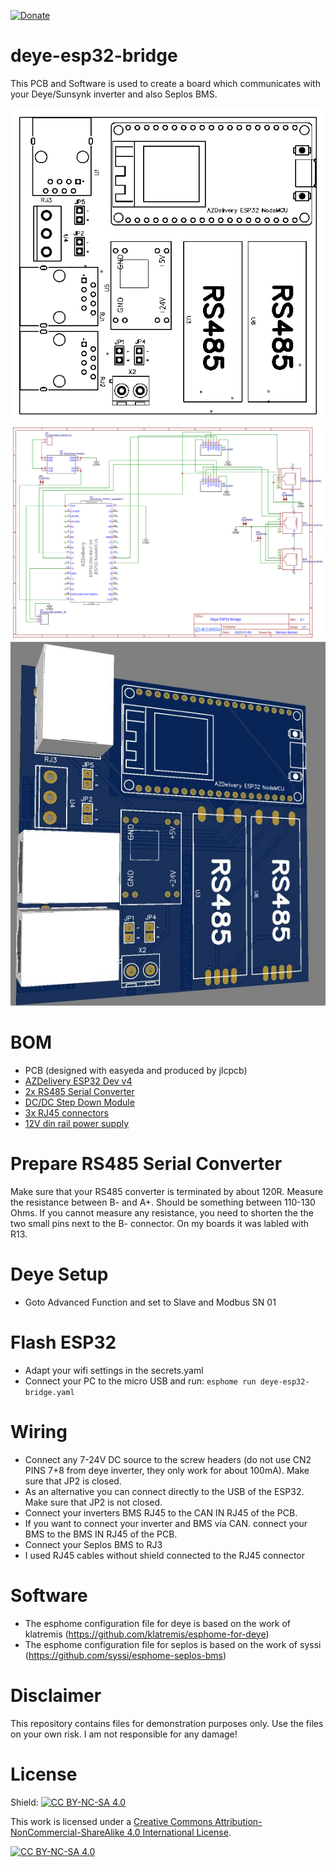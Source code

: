 [![Donate](https://img.shields.io/badge/Donate-PayPal-green.svg)](https://paypal.me/bagges?country.x=DE&locale.x=de_DE)

# deye-esp32-bridge

This PCB and Software is used to create a board which communicates with your Deye/Sunsynk inverter and also Seplos BMS.

<img src="img/board.svg">
<img src="img/schematic.svg">
<img src="img/3d.jpg">

# BOM
 - PCB (designed with easyeda and produced by jlcpcb)
 - [AZDelivery ESP32 Dev v4](https://amzn.to/41Sd0v4)
 - [2x RS485 Serial Converter](https://amzn.to/3L1OmBq)
 - [DC/DC Step Down Module](https://amzn.to/3oFFiur)
 - [3x RJ45 connectors](https://amzn.to/3AqmPo8)
 - [12V din rail power supply](https://amzn.to/3VNIEYH)

# Prepare RS485 Serial Converter
Make sure that your RS485 converter is terminated by about 120R. 
Measure the resistance between B- and A+. Should be something between 110-130 Ohms. 
If you cannot measure any resistance, you need to shorten the the two small pins next to the B- connector. 
On my boards it was labled with R13.

# Deye Setup
 - Goto Advanced Function and set to Slave and Modbus SN 01

# Flash ESP32
 - Adapt your wifi settings in the secrets.yaml
 - Connect your PC to the micro USB and run: ```esphome run deye-esp32-bridge.yaml```

# Wiring
 - Connect any 7-24V DC source to the screw headers (do not use CN2 PINS 7+8 from deye inverter, they only work for about 100mA). Make sure that JP2 is closed.
 - As an alternative you can connect directly to the USB of the ESP32. Make sure that JP2 is not closed.
 - Connect your inverters BMS RJ45 to the CAN IN RJ45 of the PCB.
 - If you want to connect your inverter and BMS via CAN. connect your BMS to the BMS IN RJ45 of the PCB.
 - Connect your Seplos BMS to RJ3
 - I used RJ45 cables without shield connected to the RJ45 connector
 
# Software
 - The esphome configuration file for deye is based on the work of klatremis (https://github.com/klatremis/esphome-for-deye)
 - The esphome configuration file for seplos is based on the work of syssi (https://github.com/syssi/esphome-seplos-bms)
 
# Disclaimer

This repository contains files for demonstration purposes only. Use the files on your own risk. I am not responsible for any damage!

# License

Shield: [![CC BY-NC-SA 4.0][cc-by-nc-sa-shield]][cc-by-nc-sa]

This work is licensed under a
[Creative Commons Attribution-NonCommercial-ShareAlike 4.0 International License][cc-by-nc-sa].

[![CC BY-NC-SA 4.0][cc-by-nc-sa-image]][cc-by-nc-sa]

[cc-by-nc-sa]: http://creativecommons.org/licenses/by-nc-sa/4.0/
[cc-by-nc-sa-image]: https://licensebuttons.net/l/by-nc-sa/4.0/88x31.png
[cc-by-nc-sa-shield]: https://img.shields.io/badge/License-CC%20BY--NC--SA%204.0-lightgrey.svg
